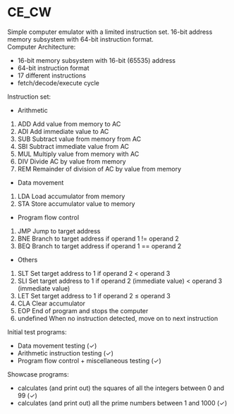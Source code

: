 # CE_CW
Simple computer emulator with a limited instruction set. 16-bit address memory subsystem with 64-bit instruction format.  
Computer Architecture:  
- 16-bit memory subsystem with 16-bit (65535) address
- 64-bit instruction format
- 17 different instructions
- fetch/decode/execute cycle

Instruction set:
* Arithmetic
1. ADD	Add value from memory to AC
2. ADI	Add immediate value to AC
3. SUB	Subtract value from memory from AC
4. SBI	Subtract immediate value from AC
5. MUL	Multiply value from memory with AC
6. DIV	Divide AC by value from memory
7. REM	Remainder of division of AC by value from memory

* Data movement
1. LDA	Load accumulator from memory
2. STA	Store accumulator value to memory

* Program flow control
1. JMP	Jump to target address
2. BNE	Branch to target address if operand 1 != operand 2
3. BEQ	Branch to target address if operand 1 == operand 2

* Others
1. SLT	Set target address to 1 if operand 2 < operand 3
2. SLI	Set target address to 1 if operand 2 (immediate value) < operand 3 (immediate value)
3. LET	Set target address to 1 if operand 2 ≤ operand 3
4. CLA	Clear accumulator 
5. EOP	End of program and stops the computer
6. undefined	When no instruction detected, move on to next instruction

Initial test programs:
- Data movement testing (✓)
- Arithmetic instruction testing (✓)
- Program flow control + miscellaneous testing (✓)

Showcase programs:
- calculates (and print out) the squares of all the integers between 0 and 99 (✓)
- calculates (and print out) all the prime numbers between 1 and 1000 (✓)
